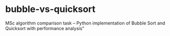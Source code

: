 # bubble-vs-quicksort
MSc algorithm comparison task – Python implementation of Bubble Sort and Quicksort with performance analysis”
